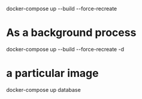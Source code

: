 docker-compose up --build --force-recreate
# As a background process
docker-compose up --build --force-recreate -d
# a particular image
docker-compose up database
